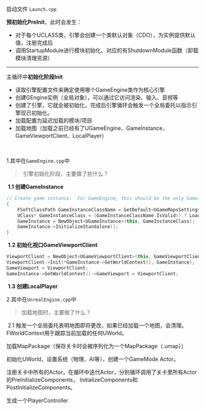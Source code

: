 

启动文件 `Launch.cpp`

**预初始化PreInit**，此时会发生：

- 对于每个UCLASS类，引擎会创建一个类默认对象（CDO），为实例提供默认值，注册完成后
- 调用StartupModule进行模块初始化、对应的有ShutdownModule函数（卸载模块清理资源）

---

主循环中**初始化阶段Init**

- 读取引擎配置文件来确定使用哪个GameEngine类作为核心引擎
- 创建GEngine实例（全局对象），可以通过它访问渲染、输入、音频等
- 创建了引擎，它就会被初始化，完成后引擎循环会触发一个全局委托以指示引擎现已初始化。
- 加载配置为延迟加载的模块/项目
- 加载地图（加载之前已经有了UGameEngine、GameInstance、GameViewportClient、LocalPlayer）

​	

1.其中在`GameEngine.cpp`中

> ​	引擎初始化阶段，主要做了些什么？

​	**1.1 创建GameInstance**

```c++
// Create game instance.  For GameEngine, this should be the only GameInstance that ever gets created.
{
	FSoftClassPath GameInstanceClassName = GetDefault<UGameMapsSettings>()->GameInstanceClass;
	UClass* GameInstanceClass = (GameInstanceClassName.IsValid() ? LoadObject<UClass>(NULL, *GameInstanceClassName.ToString()) : UGameInstance::StaticClass());
	GameInstance = NewObject<UGameInstance>(this, GameInstanceClass);
	GameInstance->InitializeStandalone();
}
```

​	**1.2 初始化视口GameViewportClient**

```c++
ViewportClient = NewObject<UGameViewportClient>(this, GameViewportClientClass);
ViewportClient->Init(*GameInstance->GetWorldContext(), GameInstance);
GameViewport = ViewportClient;
GameInstance->GetWorldContext()->GameViewport = ViewportClient;
```

​	**1.3 创建LocalPlayer**



2.其中在`UnrealEngine.cpp`中

> 加载地图时，主要做了什么？

​	2.1 触发一个全局委托表明地图即将更改，如果已经加载一个地图，会清理。FWorldContext用于跟踪当前加载的任何UWorld。

加载MapPackage（保存关卡时会被序列化为一个MapPackage（.umap））

初始化UWorld，设置系统（物理、AI等），创建一个GameMode Actor。

注册关卡中所有的Actor，在循环中迭代Actor，分别循环调用了关卡里所有Actor的PreInitializeComponents， InitializeComponents和PostInitializeComponents。

生成一个PlayerController